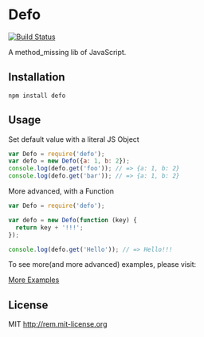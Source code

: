# Defo

[![Build Status](https://travis-ci.org/alsotang/defo.png?branch=master)](https://travis-ci.org/alsotang/defo)

A method_missing lib of JavaScript.

## Installation

`npm install defo`

## Usage

Set default value with a literal JS Object
```javascript
var Defo = require('defo');
var defo = new Defo({a: 1, b: 2});
console.log(defo.get('foo')); // => {a: 1, b: 2}
console.log(defo.get('bar')); // => {a: 1, b: 2}
```

More advanced, with a Function

```javascript
var Defo = require('defo');

var defo = new Defo(function (key) {
  return key + '!!!';
});

console.log(defo.get('Hello')); // => Hello!!!
```

To see more(and more advanced) examples, please visit:

[More Examples](https://github.com/alsotang/defo/blob/master/test/defo.test.js)

## License

MIT http://rem.mit-license.org